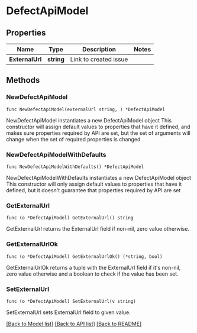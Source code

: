 # DefectApiModel

## Properties

Name | Type | Description | Notes
------------ | ------------- | ------------- | -------------
**ExternalUrl** | **string** | Link to created issue | 

## Methods

### NewDefectApiModel

`func NewDefectApiModel(externalUrl string, ) *DefectApiModel`

NewDefectApiModel instantiates a new DefectApiModel object
This constructor will assign default values to properties that have it defined,
and makes sure properties required by API are set, but the set of arguments
will change when the set of required properties is changed

### NewDefectApiModelWithDefaults

`func NewDefectApiModelWithDefaults() *DefectApiModel`

NewDefectApiModelWithDefaults instantiates a new DefectApiModel object
This constructor will only assign default values to properties that have it defined,
but it doesn't guarantee that properties required by API are set

### GetExternalUrl

`func (o *DefectApiModel) GetExternalUrl() string`

GetExternalUrl returns the ExternalUrl field if non-nil, zero value otherwise.

### GetExternalUrlOk

`func (o *DefectApiModel) GetExternalUrlOk() (*string, bool)`

GetExternalUrlOk returns a tuple with the ExternalUrl field if it's non-nil, zero value otherwise
and a boolean to check if the value has been set.

### SetExternalUrl

`func (o *DefectApiModel) SetExternalUrl(v string)`

SetExternalUrl sets ExternalUrl field to given value.



[[Back to Model list]](../README.md#documentation-for-models) [[Back to API list]](../README.md#documentation-for-api-endpoints) [[Back to README]](../README.md)


